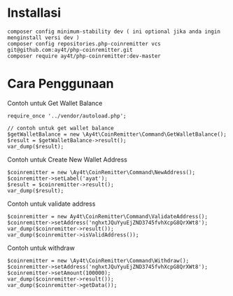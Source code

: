 # Installasi
```
composer config minimum-stability dev ( ini optional jika anda ingin menginstall versi dev )
composer config repositories.php-coinremitter vcs git@github.com:ay4t/php-coinremitter.git
composer require ay4t/php-coinremitter:dev-master
```

# Cara Penggunaan
Contoh untuk Get Wallet Balance
```
require_once '../vendor/autoload.php';

// contoh untuk get wallet balance
$getWalletBalance = new \Ay4t\CoinRemitter\Command\GetWalletBalance();
$result = $getWalletBalance->result();
var_dump($result);
```
Contoh untuk Create New Wallet Address
```
$coinremitter = new \Ay4t\CoinRemitter\Command\NewAddress();
$coinremitter->setLabel('ayat');
$result = $coinremitter->result();
var_dump($result);
```
Contoh untuk validate address
```
$coinremitter = new Ay4t\CoinRemitter\Command\ValidateAddress();
$coinremitter->setAddress('nghxtJQuYyuEjZND3745fvhXcpG8QrXWt8');
var_dump($coinremitter->result());
var_dump($coinremitter->isValidAddress());
```

Contoh untuk withdraw
```
$coinremitter = new \Ay4t\CoinRemitter\Command\Withdraw();
$coinremitter->setAddress('nghxtJQuYyuEjZND3745fvhXcpG8QrXWt8');
$coinremitter->setAmount(100000);
var_dump($coinremitter->result());
var_dump($coinremitter->getData());
```